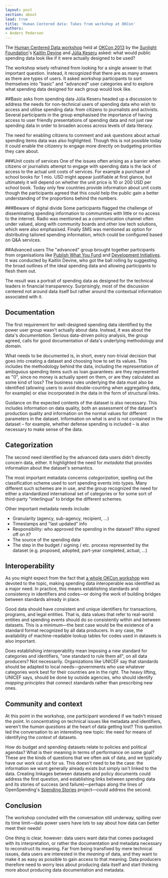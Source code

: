 ```yaml
---
layout: post
section: about
lead: true
title: 'Human Centered data: Takes from workshop at OKCon'
authors:
- Anders Pedersen
---
```

The [Human Centered Data workshop][1] held at [OKCon 2013][2] by the [Sunlight Foundation][3]'s [Kaitlin Devine][4] and [Júlia Keseru](https://twitter.com/jkeserue) asked: what would public spending data look like if it were actually designed to be used?

The workshop wisely refrained from looking for a single answer to that important question. Instead, it recognized that there are as many answers as there are types of users. It asked workshop participants to sort themselves into "basic" and "advanced" user categories and to explore what spending data designed for each group would look like.

##Basic asks from spending data
Júlia Keseru headed up a discussion to address the needs for non-technical users of spending data who wish to access and utilise spending data: from citizens to journalists and activists. Several participants in the group emphasised the importance of having access to user friendly presentations of spending data and not just raw spending data in order to broaden access across levels of data literacy.

The need for enabling citizens to comment and ask questions about actual spending items data was also highlighted. Though this is not possible today it could enable the citizenry to engage more directly on budgeting priorities they care about.

###Unit costs of services
One of the issues often arising as a barrier when citizens or journalists attempt to engage with spending data is the lack of access to the actual unit costs of services. For example a purchase of school books for 1 mio. USD might appear justifiable at first glance, but ultimately it will depend on whether the unit price is 10 or 200 USD per school book. Today only few countries provide information about unit costs though the participants agreed that this could help the public gain a better understanding of the proportions behind the numbers.

###Beware of digital divide
Some participants flagged the challenge of disseminating spending information to communities with little or no access to the internet. Radio was mentioned as a communication channel often under valued, along with  community boards and other low tech solutions, which were also emphasised. Finally SMS was mentioned as option for distributing tailored spending information, which could be configured based on Q&A services. 

##Advanced users
The "advanced" group brought together participants from organisations like [Publish What You Fund][5] and [Development Initiatives][6]. It was conducted by Kaitlin Devine, who got the ball rolling by suggesting the broad outlines of the ideal spending data and allowing participants to flesh them out.

The result was a portrait of spending data as designed for the technical leaders in financial transparency. Surprisingly, most of the discussion centered not around data itself but rather around the contextual information associated with it.

## Documentation

The first requirement for well-designed spending data identified by the power user group wasn't actually about data. Instead, it was about the data's *documentation*. Serious data-driven policy analysis, the group agreed, calls for good documentation of data's underlying methodology and domain.

What needs to be documented is, in short, every non-trivial decision that goes into creating a dataset and choosing how to set its values. This includes the methodology behind the data, including the representation of ambiguous spending items such as loan guarantees: are they represented as "0", since no money is actually spent on them, or are they calculated as some kind of loss? The business rules underlying the data must also be identified (allowing users to avoid double-counting when aggregating data, for example) or else incorporated in the data in the form of structural links.

Guidance on the expected contents of the dataset is also necessary. This includes information on data quality, both an assessment of the dataset's production quality and information on the normal values for different parameters in the dataset. Information on what is and is not contained in the dataset – for example, whether defense spending is included – is also necessary to make sense of the data.

## Categorization

The second need identified by the advanced data users didn't directly concern data, either. It highlighted the need for *metadata* that provides information about the dataset's semantics.

The most important metadata concerns *categorization*, spelling out the classification scheme used to sort spending events into types. Many different such schemes are in use, and the group recognized the need for either a standardized international set of categories or for some sort of third-party "interlingua" to bridge the different schemes.

Other important metadata needs include:

* Granularity (agency, sub-agency, recipient, ...)
* Timestamps and "last updated" info
* Responsibility: who approved the spending in the dataset? Who signed off on it?
* The source of the spending data
* The step in the budget / signing / etc. process represented by the dataset (e.g. proposed, adopted, part-year completed, actual, ...)

## Interoperability

As you might expect from the fact that [a whole OKCon workshop][7] was devoted to the topic, making spending data interoperable was identified as a major need. In practice, this means establishing standards and consistency in identifiers and codes—or doing the work of building bridges between standards already in place.

Good data should have consistent and unique identifiers for transactions, programs, and legal entities. That is, data values that refer to real-world entities and spending events should do so consistently within and between datasets. This is a minimum—the best case would be the existence of a standard format recognized by all data producers. In any case, the availability of machine-readable lookup tables for codes used in datasets is also important.

Does establishing interoperability mean imposing a new standard for categories and identifiers, "one standard to rule them all", on all data producers? Not necessarily. Organizations like UNICEF say that standards should be adapted to local needs—governments who use whatever categories work best for their countries are in the right. The heavy lifting, UNICEF says, should be done by outside agencies, who should identify *mapping principles* that connect standards rather than prescribing new ones.

## Community and context

At this point in the workshop, one participant wondered if we hadn't missed the point. In concentrating on technical issues like metadata and identifiers, weren't the *human questions* at the heart of data getting lost? This question led the conversation to an interesting new topic: the need for means of identifying the *context* of datasets.

How do budget and spending datasets relate to policies and political agendas? What is their meaning in terms of performance on some goal? These are the kinds of questions that we often ask of data, and we typically have our work cut out for us. This doesn't need to be the case: the information we want generally already exists but simply isn't linked to the data. Creating linkages between datasets and policy documents could address the first question, and establishing links between spending data and its stories of success (and failure)—perhaps along the lines of OpenSpending's [Spending Stories][8] project—could address the second.

## Conclusion

The workshop concluded with the conversation still underway, spilling over its time limit—data power users have lots to say about how data can better meet their needs!

One thing is clear, however: data users want data that comes packaged with its interpretation, or rather the documentation and metadata necessary to reconstruct its meaning. Far from being transfixed by mere technical issues, data users are interested in the *meaning* of data, and they want to make it as easy as possible to gain access to that meaning. Data producers therefore need to worry less about producing data itself and start thinking more about producing data documentation and metadata.

[1]:	http://okcon.org/open-data-government-and-governance/session-4/
[2]:	http://okcon.org/
[3]:	http://sunlightfoundation.com
[4]:	http://kaitlindevine.com
[5]:	http://www.publishwhatyoufund.org/
[6]:	http://devinit.org/
[7]:	http://okcon.org/open-data-government-and-governance/session-g/
[8]:	http://blog.okfn.org/category/okf-projects/spending-stories/


